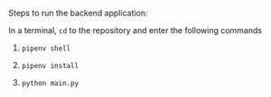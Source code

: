 Steps to run the backend application:

In a terminal, `cd` to the repository and enter the following commands

1. `pipenv shell`

2. `pipenv install`

3. `python main.py`